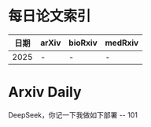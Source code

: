 # 每日论文索引

| 日期 | arXiv | bioRxiv | medRxiv |
|------|-------|---------|---------|
| 2025 | - | - | - |







































































































































































































































































































































# Arxiv Daily


DeepSeek，你记一下我做如下部署 -- 101
